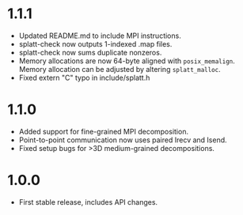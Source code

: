 
1.1.1
=====
* Updated README.md to include MPI instructions.
* splatt-check now outputs 1-indexed .map files.
* splatt-check now sums duplicate nonzeros.
* Memory allocations are now 64-byte aligned with `posix_memalign`. Memory
  allocation can be adjusted by altering `splatt_malloc`.
* Fixed extern "C" typo in include/splatt.h


1.1.0
=====
* Added support for fine-grained MPI decomposition.
* Point-to-point communication now uses paired Irecv and Isend.
* Fixed setup bugs for >3D medium-grained decompositions.


1.0.0
=====
* First stable release, includes API changes.
